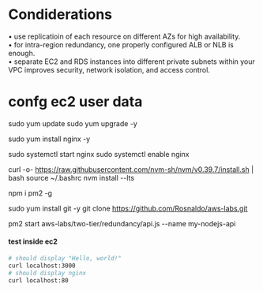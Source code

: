 # Condiderations

• use replicatioin of each resource on different AZs for high availability.  
• for intra-region redundancy, one properly configured ALB or NLB is enough.  
• separate EC2 and RDS instances into different private subnets within your VPC improves security, network isolation, and access control.  


# confg ec2 user data

sudo yum update
sudo yum upgrade -y

sudo yum install nginx -y

sudo systemctl start nginx
sudo systemctl enable nginx

curl -o- https://raw.githubusercontent.com/nvm-sh/nvm/v0.39.7/install.sh | bash
source ~/.bashrc
nvm install --lts

npm i pm2 -g

sudo yum install git -y
git clone https://github.com/Rosnaldo/aws-labs.git

pm2 start aws-labs/two-tier/redundancy/api.js --name my-nodejs-api

#### test inside ec2 ####
```bash
# should display "Hello, world!"
curl localhost:3000
# should display nginx
curl localhost:80
```
####